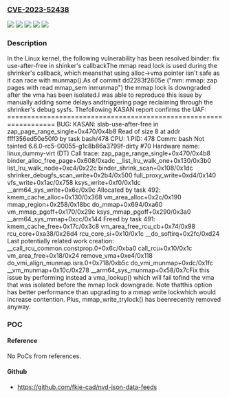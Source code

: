### [CVE-2023-52438](https://cve.mitre.org/cgi-bin/cvename.cgi?name=CVE-2023-52438)
![](https://img.shields.io/static/v1?label=Product&message=Linux&color=blue)
![](https://img.shields.io/static/v1?label=Version&message=&color=brightgreen)
![](https://img.shields.io/static/v1?label=Version&message=4.20%20&color=brightgreen)
![](https://img.shields.io/static/v1?label=Version&message=dd2283f2605e3b3e9c61bcae844b34f2afa4813f%20&color=brightgreen)
![](https://img.shields.io/static/v1?label=Vulnerability&message=n%2Fa&color=blue)

### Description

In the Linux kernel, the following vulnerability has been resolved:binder: fix use-after-free in shinker's callbackThe mmap read lock is used during the shrinker's callback, which meansthat using alloc->vma pointer isn't safe as it can race with munmap().As of commit dd2283f2605e ("mm: mmap: zap pages with read mmap_sem inmunmap") the mmap lock is downgraded after the vma has been isolated.I was able to reproduce this issue by manually adding some delays andtriggering page reclaiming through the shrinker's debug sysfs. Thefollowing KASAN report confirms the UAF:  ==================================================================  BUG: KASAN: slab-use-after-free in zap_page_range_single+0x470/0x4b8  Read of size 8 at addr ffff356ed50e50f0 by task bash/478  CPU: 1 PID: 478 Comm: bash Not tainted 6.6.0-rc5-00055-g1c8b86a3799f-dirty #70  Hardware name: linux,dummy-virt (DT)  Call trace:   zap_page_range_single+0x470/0x4b8   binder_alloc_free_page+0x608/0xadc   __list_lru_walk_one+0x130/0x3b0   list_lru_walk_node+0xc4/0x22c   binder_shrink_scan+0x108/0x1dc   shrinker_debugfs_scan_write+0x2b4/0x500   full_proxy_write+0xd4/0x140   vfs_write+0x1ac/0x758   ksys_write+0xf0/0x1dc   __arm64_sys_write+0x6c/0x9c  Allocated by task 492:   kmem_cache_alloc+0x130/0x368   vm_area_alloc+0x2c/0x190   mmap_region+0x258/0x18bc   do_mmap+0x694/0xa60   vm_mmap_pgoff+0x170/0x29c   ksys_mmap_pgoff+0x290/0x3a0   __arm64_sys_mmap+0xcc/0x144  Freed by task 491:   kmem_cache_free+0x17c/0x3c8   vm_area_free_rcu_cb+0x74/0x98   rcu_core+0xa38/0x26d4   rcu_core_si+0x10/0x1c   __do_softirq+0x2fc/0xd24  Last potentially related work creation:   __call_rcu_common.constprop.0+0x6c/0xba0   call_rcu+0x10/0x1c   vm_area_free+0x18/0x24   remove_vma+0xe4/0x118   do_vmi_align_munmap.isra.0+0x718/0xb5c   do_vmi_munmap+0xdc/0x1fc   __vm_munmap+0x10c/0x278   __arm64_sys_munmap+0x58/0x7cFix this issue by performing instead a vma_lookup() which will fail tofind the vma that was isolated before the mmap lock downgrade. Note thatthis option has better performance than upgrading to a mmap write lockwhich would increase contention. Plus, mmap_write_trylock() has beenrecently removed anyway.

### POC

#### Reference
No PoCs from references.

#### Github
- https://github.com/fkie-cad/nvd-json-data-feeds

